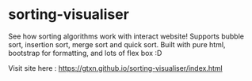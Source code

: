 # sorting-visualiser
See how sorting algorithms work with interact website! Supports bubble sort, insertion sort, merge sort and quick sort. Built with pure html, bootstrap for formatting, and lots of flex box :D

Visit site here : https://gtxn.github.io/sorting-visualiser/index.html
